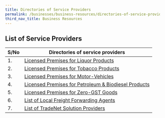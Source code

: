 ```yaml
---
title: Directories of Service Providers
permalink: /businesses/business-resources/directories-of-service-providers/
third_nav_title: Business Resources
---
```

## List of Service Providers

| **S/No** | **Directories of service providers** |
|--|--|
| 1.  | [Licensed Premises for Liquor Products](/files/businesses/seb/licensed%20premises%20for%20liquor%20products.pdf)
| 2. | [Licensed Premises for Tobacco Products](/files/businesses/seb/licensed%20premises%20for%20tobacco%20products.pdf)
| 3. | [Licensed Premises for Motor-Vehicles](/files/businesses/seb/licensed%20premises%20for%20motor-vehicles.pdf)
| 4. | [Licensed Premises for Petroleum & Biodiesel Products](/files/businesses/seb/licensed%20premises%20for%20petroleum%20&%20biodiesel%20products%20as%20at%2011%20may%202023.pdf)
|5. | [Licensed Premises for Zero-GST Goods](/files/businesses/seb/licensed%20premises%20for%20zero-gst%20goods%20as%20at%2011%20may%202023.pdf)
| 6. | [List of Local Freight Forwarding Agents](/businesses/business-resources/directories-of-service-providers/list-of-local-forwarding-agents) |
| 7. | [List of TradeNet Solution Providers](/businesses/national-single-window/overview/tradenet-solution-providers) |